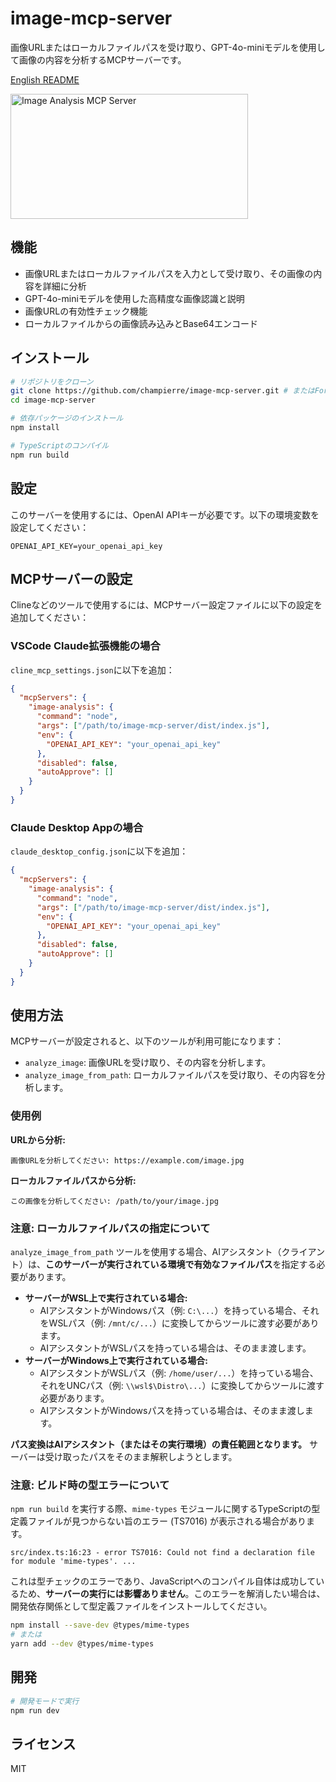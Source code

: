 # image-mcp-server

画像URLまたはローカルファイルパスを受け取り、GPT-4o-miniモデルを使用して画像の内容を分析するMCPサーバーです。

[English README](README.md)

<a href="https://glama.ai/mcp/servers/@champierre/image-mcp-server">
  <img width="380" height="200" src="https://glama.ai/mcp/servers/@champierre/image-mcp-server/badge" alt="Image Analysis MCP Server" />
</a>

## 機能

- 画像URLまたはローカルファイルパスを入力として受け取り、その画像の内容を詳細に分析
- GPT-4o-miniモデルを使用した高精度な画像認識と説明
- 画像URLの有効性チェック機能
- ローカルファイルからの画像読み込みとBase64エンコード

## インストール

```bash
# リポジトリをクローン
git clone https://github.com/champierre/image-mcp-server.git # またはForkしたリポジトリ
cd image-mcp-server

# 依存パッケージのインストール
npm install

# TypeScriptのコンパイル
npm run build
```

## 設定

このサーバーを使用するには、OpenAI APIキーが必要です。以下の環境変数を設定してください：

```
OPENAI_API_KEY=your_openai_api_key
```

## MCPサーバーの設定

Clineなどのツールで使用するには、MCPサーバー設定ファイルに以下の設定を追加してください：

### VSCode Claude拡張機能の場合

`cline_mcp_settings.json`に以下を追加：

```json
{
  "mcpServers": {
    "image-analysis": {
      "command": "node",
      "args": ["/path/to/image-mcp-server/dist/index.js"],
      "env": {
        "OPENAI_API_KEY": "your_openai_api_key"
      },
      "disabled": false,
      "autoApprove": []
    }
  }
}
```

### Claude Desktop Appの場合

`claude_desktop_config.json`に以下を追加：

```json
{
  "mcpServers": {
    "image-analysis": {
      "command": "node",
      "args": ["/path/to/image-mcp-server/dist/index.js"],
      "env": {
        "OPENAI_API_KEY": "your_openai_api_key"
      },
      "disabled": false,
      "autoApprove": []
    }
  }
}
```

## 使用方法

MCPサーバーが設定されると、以下のツールが利用可能になります：

- `analyze_image`: 画像URLを受け取り、その内容を分析します。
- `analyze_image_from_path`: ローカルファイルパスを受け取り、その内容を分析します。

### 使用例

**URLから分析:**
```
画像URLを分析してください: https://example.com/image.jpg
```

**ローカルファイルパスから分析:**
```
この画像を分析してください: /path/to/your/image.jpg
```

### 注意: ローカルファイルパスの指定について

`analyze_image_from_path` ツールを使用する場合、AIアシスタント（クライアント）は、**このサーバーが実行されている環境で有効なファイルパス**を指定する必要があります。

- **サーバーがWSL上で実行されている場合:**
  - AIアシスタントがWindowsパス（例: `C:\...`）を持っている場合、それをWSLパス（例: `/mnt/c/...`）に変換してからツールに渡す必要があります。
  - AIアシスタントがWSLパスを持っている場合は、そのまま渡します。
- **サーバーがWindows上で実行されている場合:**
  - AIアシスタントがWSLパス（例: `/home/user/...`）を持っている場合、それをUNCパス（例: `\\wsl$\Distro\...`）に変換してからツールに渡す必要があります。
  - AIアシスタントがWindowsパスを持っている場合は、そのまま渡します。

**パス変換はAIアシスタント（またはその実行環境）の責任範囲となります。** サーバーは受け取ったパスをそのまま解釈しようとします。

### 注意: ビルド時の型エラーについて

`npm run build` を実行する際、`mime-types` モジュールに関するTypeScriptの型定義ファイルが見つからない旨のエラー (TS7016) が表示される場合があります。

```
src/index.ts:16:23 - error TS7016: Could not find a declaration file for module 'mime-types'. ...
```

これは型チェックのエラーであり、JavaScriptへのコンパイル自体は成功しているため、**サーバーの実行には影響ありません**。このエラーを解消したい場合は、開発依存関係として型定義ファイルをインストールしてください。

```bash
npm install --save-dev @types/mime-types
# または
yarn add --dev @types/mime-types
```

## 開発

```bash
# 開発モードで実行
npm run dev
```

## ライセンス

MIT
